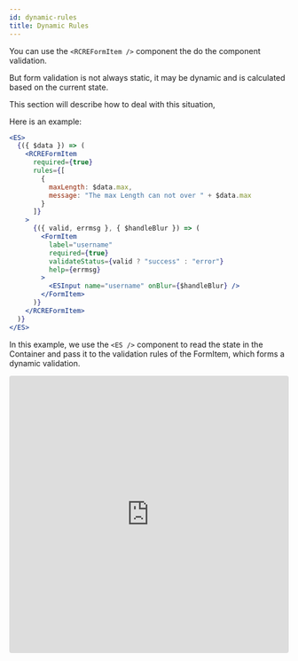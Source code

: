 ```yaml
---
id: dynamic-rules
title: Dynamic Rules
---
```


You can use the `<RCREFormItem />` component the do the component validation. 

But form validation is not always static, it may be dynamic and is calculated based on the current state.

This section will describe how to deal with this situation, 

Here is an example:

```jsx harmony
<ES>
  {({ $data }) => (
    <RCREFormItem
      required={true}
      rules={[
        {
          maxLength: $data.max,
          message: "The max Length can not over " + $data.max
        }
      ]}
    >
      {({ valid, errmsg }, { $handleBlur }) => (
        <FormItem
          label="username"
          required={true}
          validateStatus={valid ? "success" : "error"}
          help={errmsg}
        >
          <ESInput name="username" onBlur={$handleBlur} />
        </FormItem>
      )}
    </RCREFormItem>
  )}
</ES>
```

In this example, we use the `<ES />` component to read the state in the Container and pass it to the validation rules of the FormItem, which forms a dynamic validation.

<iframe src="https://codesandbox.io/embed/gallant-meadow-606ck?fontsize=14" title="gallant-meadow-606ck" style="width:100%; height:500px; border:0; border-radius: 4px; overflow:hidden;" sandbox="allow-modals allow-forms allow-popups allow-scripts allow-same-origin"></iframe>

